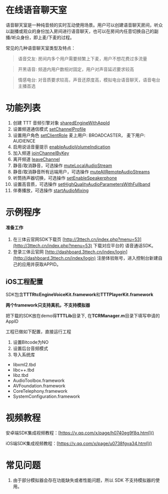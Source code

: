 # 在线语音聊天室
语音聊天室是一种纯音频的实时互动使用场景。用户可以创建语音聊天房间，听众以副播或观众的身份加入房间进行语音聊天，也可以在房间内任意切换自己的副播/听众身份，即上麦/下麦的过程。

常见的几种语音聊天室类型及特点：

> 语音交友: 房间内多个用户需要频繁上下麦，用户不想花费过多流量

> 开黑语音: 频道内用户数相对固定，用户对声音延迟要求较高

> 情感电台: 对音质要求较高，声音还原度高，模拟电台语音聊天，语音电台主播首选

# 功能列表

1. 创建 TTT 音频引擎对象 [sharedEngineWithAppId](http://3ttech.cn/index.php?menu=68&type=iOS#sharedEngineWithAppId)
2. 设置频道通信模式 [setChannelProfile](http://3ttech.cn/index.php?menu=68&type=iOS#setChannelProfile)
3. 设置用户角色 [setClientRole](http://3ttech.cn/index.php?menu=68&type=iOS#setClientRole)  麦上用户: BROADCASTER， 麦下用户: AUDIENCE
4. 启用说话音量提示 [enableAudioVolumeIndication](http://3ttech.cn/index.php?menu=68&type=iOS#enableAudioVolumeIndication)
5. 加入频道 [joinChannelByKey](http://3ttech.cn/index.php?menu=68&type=iOS#joinChannelByKey)
6. 离开频道 [leaveChannel](http://3ttech.cn/index.php?menu=68&type=iOS#leaveChannel)
7. 静音/取消静音，可选操作 [muteLocalAudioStream](http://3ttech.cn/index.php?menu=68&type=iOS#muteLocalAudioStream)
8. 静音/取消静音所有远端用户，可选操作 [muteAllRemoteAudioStreams](http://3ttech.cn/index.php?menu=68&type=iOS#muteAllRemoteAudioStreams)
9. 听筒扬声器切换，可选操作 [setEnableSpeakerphone](http://3ttech.cn/index.php?menu=68&type=iOS#setEnableSpeakerphone)
10. 设置高音质，可选操作 [setHighQualityAudioParametersWithFullband](http://3ttech.cn/index.php?menu=68&type=iOS#setHighQualityAudioParametersWithFullband)
11. 伴奏播放，可选操作 [startAudioMixing](http://3ttech.cn/index.php?menu=68&type=iOS#startAudioMixing)

# 示例程序

#### 准备工作
1. 在三体云官网SDK下载页 [http://3ttech.cn/index.php?menu=53](http://3ttech.cn/index.php?menu=53) 下载对应平台的 语音通话SDK。
2. 登录三体云官网 [http://dashboard.3ttech.cn/index/login](http://dashboard.3ttech.cn/index/login) 注册体验账号，进入控制台新建自己的应用并获取APPID。

## iOS工程配置

SDK包含**TTTRtcEngineVoiceKit.framework**和**TTTPlayerKit.framework** 

**两个framework只支持真机，不支持模拟器**


把下载的SDK放在demo得**TTTLib**目录下, 在**TCRManager.m**目录下填写申请的AppID

工程已做如下配置，直接运行工程

1. 设置Bitcode为NO
2. 设置后台音频模式
3. 导入系统库

 * libxml2.tbd
 * libc++.tbd
 * libz.tbd
 * AudioToolbox.framework
 * AVFoundation.framework
 * CoreTelephony.framework
 * SystemConfiguration.framework



# 视频教程
安卓端SDK集成视频教程：[https://v.qq.com/x/page/h0740eg9f8q.html]()

iOS端SDK集成视频教程：[https://v.qq.com/x/page/u0738fgva34.html]()

# 常见问题
1. 由于部分模拟器会存在功能缺失或者性能问题，所以 SDK 不支持模拟器的使用。